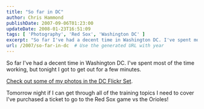 ```yaml
---
title: "So far in DC"
author: Chris Hammond
publishDate: 2007-09-06T01:23:00
updateDate: 2008-01-23T16:51:09
tags: [ 'Photography', 'Red Sox', 'Washington DC' ]
excerpt: "So far I've had a decent time in Washington DC. I've spent most of the time working, but tonight I got to get out for a few minutes. Check out some of my photos in the DC Flickr Set. Tomorrow night if I can get through all of the training topics I need to cover I've purchased a ticket to go to the Red Sox game vs the..."
url: /2007/so-far-in-dc  # Use the generated URL with year
---
```

<P>So far I've had a decent time in Washington DC. I've spent most of the time working, but tonight I got to get out for a few minutes.</P> <P><A class="" href="https://www.flickr.com/photos/chammond/sets/72157601884296264/" mce_href="https://www.flickr.com/photos/chammond/sets/72157601884296264/">Check out some of my photos in the DC Flickr Set</A>.</P> <P>Tomorrow night if I can get through all of the training topics I need to cover I've purchased a ticket to go to the Red Sox game vs the Orioles!</P>
